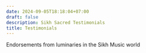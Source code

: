 ```yaml
---
date: 2024-09-05T18:18:04+07:00
draft: false
description: Sikh Sacred Testimonials
title: Testimonials
---
```


<div class="mx-auto max-w-7xl px-6 lg:px-8">
  <div class="mx-auto max-w-2xl ">
    <p class="mt-6 text-lg leading-8 text-gray-300">
      Endorsements from luminaries in the Sikh Music world
    </p>
  </div>
  <div id='contentPlaceholder'></div>
</div>


<script type="text/javascript">

  document.addEventListener('DOMContentLoaded', async ()=> {
    const contentElement = document.getElementById('contentPlaceholder');
    contentElement.innerHTML="<div class='loadingGraphic'>Loading ...</div>";

    const content = await getJsonContent('testimonials');

    const outputHtmlArr = content.map((el)=>{
      return `
      <figure class="bg-slate-100 rounded-xl p-8 dark:bg-slate-800">
          <img class="w-24 h-24 rounded-full mx-auto" src="/data/${el.image}" alt="${el.name}" width="384" height="512">
        <div class="pt-3 space-y-4">
          <blockquote>
            <p class="text-lg font-medium">
              ${el.content}
            </p>
          </blockquote>
          <figcaption class="font-medium">
            <div class="text-sky-500 dark:text-sky-400">
              ${el.name}
            </div>
            <div class="text-slate-700 dark:text-slate-500">
              ${el.position}
            </div>
          </figcaption>
        </div>
      </figure>`
    });

   contentElement.innerHTML = outputHtmlArr.join("");

  });
  </script>
